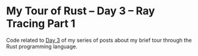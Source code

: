 # My Tour of Rust – Day 3 – Ray Tracing Part 1

Code related to [Day 3](https://rushtonality.com/2019/01/25/my-tour-of-rust-day-3-ray-tracing-part-1/) of my series of posts about my brief tour through the Rust programming language.
